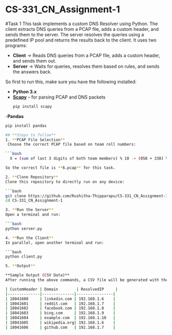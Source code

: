 # CS-331_CN_Assignment-1
#Task 1
This task implements a custom DNS Resolver using Python. The client extracts DNS queries from a PCAP file, adds a custom header, and sends them to the server. The server resolves the queries using a predefined IP pool and returns the results back to the client.
It uses two programs:  
- **Client** → Reads DNS queries from a PCAP file, adds a custom header, and sends them out.  
- **Server** → Waits for queries, resolves them based on rules, and sends the answers back.  

So first to run this, make sure you have the following installed:
- **Python 3.x**
- **[Scapy](https://scapy.net/)** – for parsing PCAP and DNS packets  
  ```bash
  pip install scapy
-**Pandas**
  ```bash
  pip install pandas

## **Steps to follow**
1. **PCAP File Selection**  
   Choose the correct PCAP file based on team roll numbers:
 
  ```bash
    X = (sum of last 3 digits of both team members) % 10 -> (058 + 338) % 10 = 6

So the correct file is **6.pcap** for this task.  

2. **Clone Repository**  
Clone this repository to directly run on any device:  

```bash
git clone https://github.com/Rushitha-Thipparapu/CS-331_CN_Assignment-1.git
cd CS-331_CN_Assignment-1

3. **Run the Server**
Open a terminal and run:

```bash
python server.py

4. **Run the Client**
In parallel, open another terminal and run:

```bash
python client.py

5. **Output**

**Sample Output (CSV Data)**
After running the above commands, a CSV file will be generated with the following format:

| CustomHeader | Domain        | ResolvedIP     |
|--------------|--------------|----------------|
| 18041600     | linkedin.com | 192.168.1.6    |
| 18041601     | reddit.com   | 192.168.1.7    |
| 18041602     | facebook.com | 192.168.1.8    |
| 18041603     | bing.com     | 192.168.1.9    |
| 18041604     | example.com  | 192.168.1.10   |
| 18041605     | wikipedia.org| 192.168.1.6    |
| 18041606     | github.com   | 192.168.1.7    |
